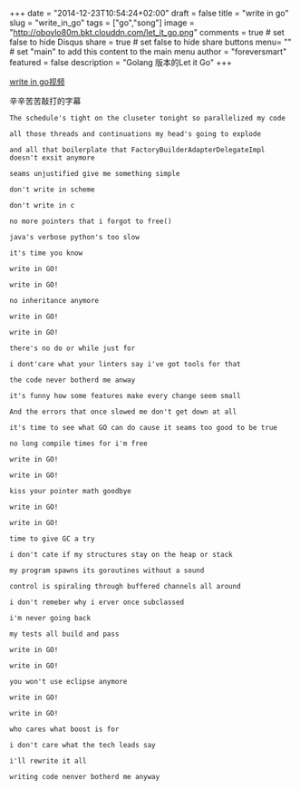+++
date = "2014-12-23T10:54:24+02:00"
draft = false
title = "write in go"
slug = "write_in_go"
tags = ["go","song"]
image = "http://obovlo80m.bkt.clouddn.com/let_it_go.png"
comments = true	# set false to hide Disqus
share = true	# set false to hide share buttons
menu= ""		# set "main" to add this content to the main menu
author = "foreversmart"
featured = false
description = "Golang 版本的Let it Go"
+++

[write in go视频](https://www.youtube.com/watch?v=LJvEIjRBSDA&feature=youtu.be)

辛辛苦苦敲打的字幕

	The schedule's tight on the cluseter tonight so parallelized my code

	all those threads and continuations my head's going to explode

	and all that boilerplate that FactoryBuilderAdapterDelegateImpl doesn't exsit anymore

	seams unjustified give me something simple

	don't write in scheme

	don't write in c

	no more pointers that i forgot to free()

	java's verbose python's too slow

	it's time you know

	write in GO!

	write in GO!

	no inheritance anymore

	write in GO!

	write in GO!

	there's no do or while just for 

	i dont'care what your linters say i've got tools for that

	the code never botherd me anway

	it's funny how some features make every change seem small

	And the errors that once slowed me don't get down at all 

	it's time to see what GO can do cause it seams too good to be true

	no long compile times for i'm free

	write in GO!

	write in GO!

	kiss your pointer math goodbye

	write in GO!

	write in GO!

	time to give GC a try

	i don't cate if my structures stay on the heap or stack

	my program spawns its goroutines without a sound

	control is spiraling through buffered channels all around

	i don't remeber why i erver once subclassed

	i'm never going back

	my tests all build and pass

	write in GO!

	write in GO!

	you won't use eclipse anymore

	write in GO!

	write in GO!

	who cares what boost is for

	i don't care what the tech leads say 

	i'll rewrite it all

	writing code nenver botherd me anyway
